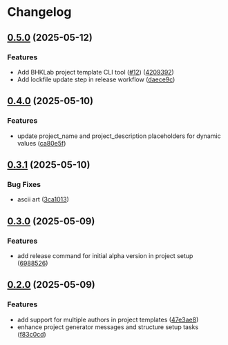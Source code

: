 # Changelog

## [0.5.0](https://github.com/bhklab/bhklab-project-template/compare/v0.4.0...v0.5.0) (2025-05-12)


### Features

* Add BHKLab project template CLI tool ([#12](https://github.com/bhklab/bhklab-project-template/issues/12)) ([4209392](https://github.com/bhklab/bhklab-project-template/commit/4209392626923eb0147de6013367cebc1321e2e0))
* Add lockfile update step in release workflow ([daece9c](https://github.com/bhklab/bhklab-project-template/commit/daece9c356b5063c0ed183345d831caef5e54d96))

## [0.4.0](https://github.com/bhklab/bhklab-project-template/compare/v0.3.1...v0.4.0) (2025-05-10)


### Features

* update project_name and project_description placeholders for dynamic values ([ca80e5f](https://github.com/bhklab/bhklab-project-template/commit/ca80e5ff457e44a951589b8da5e72147883f2821))

## [0.3.1](https://github.com/bhklab/bhklab-project-template/compare/v0.3.0...v0.3.1) (2025-05-10)


### Bug Fixes

* ascii art ([3ca1013](https://github.com/bhklab/bhklab-project-template/commit/3ca1013311614640fa9dae48c482cf8c1f72009d))

## [0.3.0](https://github.com/bhklab/bhklab-project-template/compare/v0.2.0...v0.3.0) (2025-05-09)


### Features

* add release command for initial alpha version in project setup ([6988526](https://github.com/bhklab/bhklab-project-template/commit/6988526be15970a69d0d19612b9796963f5d3164))

## [0.2.0](https://github.com/bhklab/bhklab-project-template/compare/v0.1.0...v0.2.0) (2025-05-09)


### Features

* add support for multiple authors in project templates ([47e3ae8](https://github.com/bhklab/bhklab-project-template/commit/47e3ae847bfe41e025b7603ef6cb02fdd0ca8a33))
* enhance project generator messages and structure setup tasks ([f83c0cd](https://github.com/bhklab/bhklab-project-template/commit/f83c0cde76221e183797cab03509c34f8c18cfb9))
